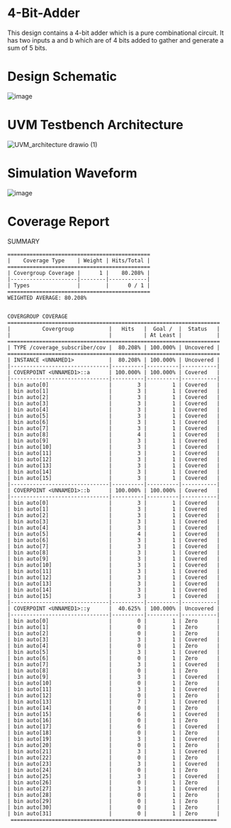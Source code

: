 # 4-Bit-Adder 
This design contains a 4-bit adder which is a pure combinational circuit. It has two inputs a and b which are of 4 bits added to gather and generate a sum of 5 bits.
# Design Schematic
![image](https://github.com/AYYAZmayo/UVM_Based_Verification_Projects/assets/43933912/fbc67709-2d34-463b-99f1-05449d5a59cc)
# UVM Testbench Architecture
![UVM_architecture drawio (1)](https://github.com/AYYAZmayo/UVM_Based_Verification_Projects/assets/43933912/c5685c86-e464-49bb-b6b0-05cc8c96ebde)
# Simulation Waveform
![image](https://github.com/AYYAZmayo/UVM_Based_Verification_Projects/assets/43933912/3dc919cf-ec01-445e-a4ce-4054343c5ebf)
# Coverage Report

SUMMARY

    =============================================
    |    Coverage Type    | Weight | Hits/Total |
    =============================================
    | Covergroup Coverage |      1 |    80.208% |
    |---------------------|--------|------------|
    | Types               |        |      0 / 1 |
    =============================================
    WEIGHTED AVERAGE: 80.208%


    COVERGROUP COVERAGE
    ===================================================================
    |          Covergroup           |   Hits   |  Goal /  |  Status   |
    |                               |          | At Least |           |
    ===================================================================
    | TYPE /coverage_subscriber/cov |  80.208% | 100.000% | Uncovered |
    ===================================================================
    | INSTANCE <UNNAMED1>           |  80.208% | 100.000% | Uncovered |
    |-------------------------------|----------|----------|-----------|
    | COVERPOINT <UNNAMED1>::a      | 100.000% | 100.000% | Covered   |
    |-------------------------------|----------|----------|-----------|
    | bin auto[0]                   |        3 |        1 | Covered   |
    | bin auto[1]                   |        3 |        1 | Covered   |
    | bin auto[2]                   |        3 |        1 | Covered   |
    | bin auto[3]                   |        3 |        1 | Covered   |
    | bin auto[4]                   |        3 |        1 | Covered   |
    | bin auto[5]                   |        3 |        1 | Covered   |
    | bin auto[6]                   |        3 |        1 | Covered   |
    | bin auto[7]                   |        3 |        1 | Covered   |
    | bin auto[8]                   |        4 |        1 | Covered   |
    | bin auto[9]                   |        3 |        1 | Covered   |
    | bin auto[10]                  |        3 |        1 | Covered   |
    | bin auto[11]                  |        3 |        1 | Covered   |
    | bin auto[12]                  |        3 |        1 | Covered   |
    | bin auto[13]                  |        3 |        1 | Covered   |
    | bin auto[14]                  |        3 |        1 | Covered   |
    | bin auto[15]                  |        3 |        1 | Covered   |
    |-------------------------------|----------|----------|-----------|
    | COVERPOINT <UNNAMED1>::b      | 100.000% | 100.000% | Covered   |
    |-------------------------------|----------|----------|-----------|
    | bin auto[0]                   |        3 |        1 | Covered   |
    | bin auto[1]                   |        3 |        1 | Covered   |
    | bin auto[2]                   |        3 |        1 | Covered   |
    | bin auto[3]                   |        3 |        1 | Covered   |
    | bin auto[4]                   |        3 |        1 | Covered   |
    | bin auto[5]                   |        4 |        1 | Covered   |
    | bin auto[6]                   |        3 |        1 | Covered   |
    | bin auto[7]                   |        3 |        1 | Covered   |
    | bin auto[8]                   |        3 |        1 | Covered   |
    | bin auto[9]                   |        3 |        1 | Covered   |
    | bin auto[10]                  |        3 |        1 | Covered   |
    | bin auto[11]                  |        3 |        1 | Covered   |
    | bin auto[12]                  |        3 |        1 | Covered   |
    | bin auto[13]                  |        3 |        1 | Covered   |
    | bin auto[14]                  |        3 |        1 | Covered   |
    | bin auto[15]                  |        3 |        1 | Covered   |
    |-------------------------------|----------|----------|-----------|
    | COVERPOINT <UNNAMED1>::y      |  40.625% | 100.000% | Uncovered |
    |-------------------------------|----------|----------|-----------|
    | bin auto[0]                   |        0 |        1 | Zero      |
    | bin auto[1]                   |        0 |        1 | Zero      |
    | bin auto[2]                   |        0 |        1 | Zero      |
    | bin auto[3]                   |        3 |        1 | Covered   |
    | bin auto[4]                   |        0 |        1 | Zero      |
    | bin auto[5]                   |        3 |        1 | Covered   |
    | bin auto[6]                   |        0 |        1 | Zero      |
    | bin auto[7]                   |        3 |        1 | Covered   |
    | bin auto[8]                   |        0 |        1 | Zero      |
    | bin auto[9]                   |        3 |        1 | Covered   |
    | bin auto[10]                  |        0 |        1 | Zero      |
    | bin auto[11]                  |        3 |        1 | Covered   |
    | bin auto[12]                  |        0 |        1 | Zero      |
    | bin auto[13]                  |        7 |        1 | Covered   |
    | bin auto[14]                  |        0 |        1 | Zero      |
    | bin auto[15]                  |        6 |        1 | Covered   |
    | bin auto[16]                  |        0 |        1 | Zero      |
    | bin auto[17]                  |        6 |        1 | Covered   |
    | bin auto[18]                  |        0 |        1 | Zero      |
    | bin auto[19]                  |        3 |        1 | Covered   |
    | bin auto[20]                  |        0 |        1 | Zero      |
    | bin auto[21]                  |        3 |        1 | Covered   |
    | bin auto[22]                  |        0 |        1 | Zero      |
    | bin auto[23]                  |        3 |        1 | Covered   |
    | bin auto[24]                  |        0 |        1 | Zero      |
    | bin auto[25]                  |        3 |        1 | Covered   |
    | bin auto[26]                  |        0 |        1 | Zero      |
    | bin auto[27]                  |        3 |        1 | Covered   |
    | bin auto[28]                  |        0 |        1 | Zero      |
    | bin auto[29]                  |        0 |        1 | Zero      |
    | bin auto[30]                  |        0 |        1 | Zero      |
    | bin auto[31]                  |        0 |        1 | Zero      |
     =================================================================
